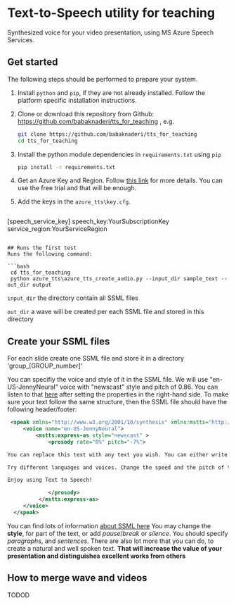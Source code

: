 # Text-to-Speech utility for teaching

Synthesized voice for your video presentation, using MS Azure Speech Services.

## Get started

The following steps should be performed to prepare your system.

1. Install `python` and `pip`, if they are not already installed. Follow the platform specific installation instructions.

1. Clone or download this repository from Github: https://github.com/babaknaderi/tts_for_teaching , e.g.

    ```bash
    git clone https://github.com/babaknaderi/tts_for_teaching
    cd tts_for_teaching
    ```

1. Install the python module dependencies in `requirements.txt` using `pip`

    ```bash
    pip install -r requirements.txt
    ```

1. Get an Azure Key and Region. Follow [this link](https://docs.microsoft.com/en-us/azure/cognitive-services/speech-service/overview) for more details. You can use the free trial and that will be enough.

1. Add the keys in the `azure_tts\key.cfg`.


   ```cfg
[speech_service_key]
speech_key:YourSubscriptionKey
service_region:YourServiceRegion
   ```
    
## Runs the first test
Runs the following command: 

   ```bash
    cd tts_for_teaching
    python azure_tts\azure_tts_create_audio.py --input_dir sample_text --out_dir output
   ```

`input_dir` the directory contain all SSML files

`out_dir` a wave will be created per each SSML file and stored in this directory


## Create your SSML files
For each slide create one SSML file and store it in a directory 'group_[GROUP_number]'

You can specifiy the voice and style of it in the SSML file. We will use "en-US-JennyNeural" voice with "newscast" style
and pitch of 0.86. You can listen to that [here](https://azure.microsoft.com/en-us/services/cognitive-services/text-to-speech/#features) after setting the properties in the right-hand side.
To make sure your text follow the same structure, then the SSML file should have the following header/footer:


   ```xml
    <speak xmlns="http://www.w3.org/2001/10/synthesis" xmlns:mstts="http://www.w3.org/2001/mstts" xmlns:emo="http://www.w3.org/2009/10/emotionml" version="1.0" xml:lang="en-US">
        <voice name="en-US-JennyNeural">
            <mstts:express-as style="newscast" >
                <prosody rate="0%" pitch="-7%">

You can replace this text with any text you wish. You can either write in this text box or paste your own text here.

Try different languages and voices. Change the speed and the pitch of the voice. You can even tweak the SSML (Speech Synthesis Markup Language) to control how the different sections of the text sound. Click on SSML above to give it a try!

Enjoy using Text to Speech!

                </prosody>
             </mstts:express-as>
        </voice>
     </speak>
   ```
 
You can find lots of information [about SSML here](https://docs.microsoft.com/en-us/azure/cognitive-services/speech-service/speech-synthesis-markup?tabs=csharp)
You may change the **style**, for part of the text, or add _pause_/_break_ or _silence_. 
You should specify _paragraphs_, and _sentences_. 
There are also lot more that you can do, to create a natural and well spoken text. **That will increase the value of your
presentation and distinguishes excellent works from others**
 
## How to merge wave and videos
TODOD
